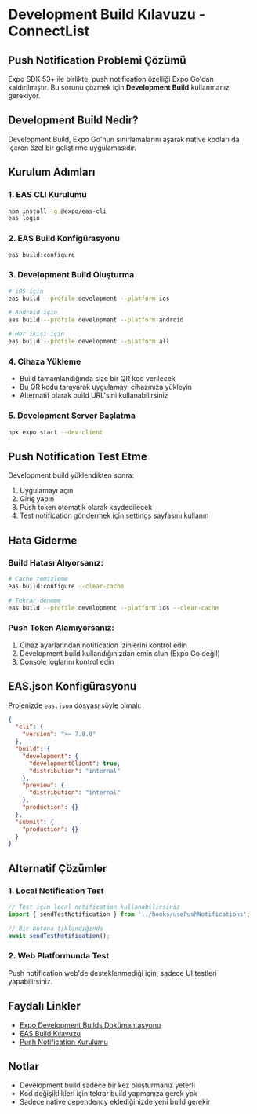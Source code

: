 # Development Build Kılavuzu - ConnectList

## Push Notification Problemi Çözümü

Expo SDK 53+ ile birlikte, push notification özelliği Expo Go'dan kaldırılmıştır. Bu sorunu çözmek için **Development Build** kullanmanız gerekiyor.

## Development Build Nedir?

Development Build, Expo Go'nun sınırlamalarını aşarak native kodları da içeren özel bir geliştirme uygulamasıdır.

## Kurulum Adımları

### 1. EAS CLI Kurulumu
```bash
npm install -g @expo/eas-cli
eas login
```

### 2. EAS Build Konfigürasyonu
```bash
eas build:configure
```

### 3. Development Build Oluşturma
```bash
# iOS için
eas build --profile development --platform ios

# Android için  
eas build --profile development --platform android

# Her ikisi için
eas build --profile development --platform all
```

### 4. Cihaza Yükleme
- Build tamamlandığında size bir QR kod verilecek
- Bu QR kodu tarayarak uygulamayı cihazınıza yükleyin
- Alternatif olarak build URL'sini kullanabilirsiniz

### 5. Development Server Başlatma
```bash
npx expo start --dev-client
```

## Push Notification Test Etme

Development build yüklendikten sonra:

1. Uygulamayı açın
2. Giriş yapın
3. Push token otomatik olarak kaydedilecek
4. Test notification göndermek için settings sayfasını kullanın

## Hata Giderme

### Build Hatası Alıyorsanız:
```bash
# Cache temizleme
eas build:configure --clear-cache

# Tekrar deneme
eas build --profile development --platform ios --clear-cache
```

### Push Token Alamıyorsanız:
1. Cihaz ayarlarından notification izinlerini kontrol edin
2. Development build kullandığınızdan emin olun (Expo Go değil)
3. Console loglarını kontrol edin

## EAS.json Konfigürasyonu

Projenizde `eas.json` dosyası şöyle olmalı:

```json
{
  "cli": {
    "version": ">= 7.8.0"
  },
  "build": {
    "development": {
      "developmentClient": true,
      "distribution": "internal"
    },
    "preview": {
      "distribution": "internal"
    },
    "production": {}
  },
  "submit": {
    "production": {}
  }
}
```

## Alternatif Çözümler

### 1. Local Notification Test
```javascript
// Test için local notification kullanabilirsiniz
import { sendTestNotification } from '../hooks/usePushNotifications';

// Bir butona tıklandığında
await sendTestNotification();
```

### 2. Web Platformunda Test
Push notification web'de desteklenmediği için, sadece UI testleri yapabilirsiniz.

## Faydalı Linkler

- [Expo Development Builds Dokümantasyonu](https://docs.expo.dev/develop/development-builds/introduction/)
- [EAS Build Kılavuzu](https://docs.expo.dev/build/introduction/)
- [Push Notification Kurulumu](https://docs.expo.dev/push-notifications/push-notifications-setup/)

## Notlar

- Development build sadece bir kez oluşturmanız yeterli
- Kod değişiklikleri için tekrar build yapmanıza gerek yok
- Sadece native dependency eklediğinizde yeni build gerekir
